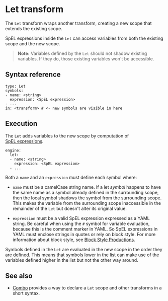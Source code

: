 # Let transform

The `Let` transform wraps another transform, creating a new scope
that extends the existing scope.

SpEL expressions inside the `Let` can access variables
from both the existing scope and the new scope.

>**Note:** Variables defined by the `Let` should not shadow existing variables. If they do,
those existing variables won't be accessible.

## <a id="syntax-reference"></a>Syntax reference

```
type: Let
symbols:
- name: <string>
  expression: <SpEL expression>
- ...
in: <transform> # <- new symbols are visible in here
```

## <a id="execution"></a>Execution

The `Let` adds variables to the new scope by computation of  
[SpEL expressions](https://docs.spring.io/spring-framework/docs/current/reference/html/core.html#expressions).

```
engine:
  let:
  - name: <string>
    expression: <SpEL expression>
  - ...
```

Both a `name` and an `expression` must define each symbol where:

- `name` must be a camelCase string name. If a let _symbol_ happens to have the same name as a symbol already defined in the surrounding scope, then the local symbol shadows the symbol from the surrounding scope. This makes the variable from the surrounding scope inaccessible in the remainder of the `Let` but doesn't alter its original value.

- `expression` must be a valid SpEL expression expressed as a YAML string.
Be careful when using the `#` symbol for variable evaluation, because this is the comment
marker in YAML. So SpEL expressions in YAML must enclose strings
in quotes or rely on block style. For more information about block style, see [Block Style Productions](https://yaml.org/spec/1.2.2/#chapter-8-block-style-productions).

Symbols defined in the `Let` are evaluated in the new scope in the order they are defined. 
This means that symbols lower in the list can make use of the variables defined higher in the 
list but not the other way around.

## See also

- [Combo](combo.hbs.md) provides a way to declare a `Let` scope and other transforms in a short syntax.
